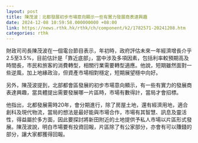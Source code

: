```yaml
---
layout: post
title: 陳茂波：北都發展初步市場意向顯示一些有實力發展商表達興趣
date: 2024-12-08 10:59:58.000000000 +08:00
link: https://news.rthk.hk/rthk/ch/component/k2/1782571-20241208.htm
categories: rthk
---
```


財政司司長陳茂波在一個電台節目表示，年初時，政府評估未來一年經濟增長介乎2.5至3.5%，目前估計是「靠近底部」，當中涉及多項因素，包括利率較預期高及時間長，市民和旅客的消費轉型，相關行業需要轉型適應。他說，短期雖然面對一些逆風，加上地緣政治，但資產市場相對穩定，短期展望穩中向好。

另外，陳茂波提到，北部都會區發展的初步市場意向顯示，有一些有實力的發展商表達興趣，當具體提出需要發展哪一片區時，市場有數得計，當局才會招標。

他指出，北都發展需時20年，會分期進行，除了房屋土地，還有經濟用地，適合創科及現代物流，當局的想法是最好能與市場合作，市場有其智慧、訊息及靈活性，得益屬於多方面，因此要探討將新田附近的土地提供予私人市場以片區形式發展。陳茂波說，明白市場要有投資回報，片區除了有公家部分，亦會有可以賺錢的部分，讓大家都獲得回報。
